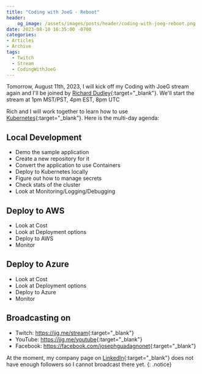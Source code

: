 ```yaml
---
title: "Coding with JoeG - Reboot"
header:
    og_image: /assets/images/posts/header/coding-with-joeg-reboot.png
date: 2023-08-10 16:35:00 -0700
categories:
- Articles
- Archive
tags:
  - Twitch
  - Stream
  - CodingWithJoeG
---
```

Tomorrow, August 11th, 2023, I will kick off my Coding with JoeG stream again and I'll be joined by [Richard Dudley](https://www.linkedin.com/in/ACoAAAAYFTQB8y3h2jQK_51y7RmIo3PSopBQxDw?){:target="_blank"}. We'll start the stream at 1pm MST/PST, 4pm EST, 8pm UTC

Rich and I will work together to learn how to use [Kubernetes](https://kubernetes.io/){:target="_blank"}. Here is the multi-day agenda:

## Local Development

* Demo the sample application
* Create a new repository for it
* Convert the application to use Containers
* Deploy to Kubernetes locally
* Figure out how to manage secrets
* Check stats of the cluster
* Look at Monitoring/Logging/Debugging

## Deploy to AWS

* Look at Cost
* Look at Deployment options
* Deploy to AWS
* Monitor

## Deploy to Azure

* Look at Cost
* Look at Deployment options
* Deploy to Azure
* Monitor

## Broadcasting on

* Twitch: <https://jjg.me/stream>{:target="_blank"}
* YouTube: <https://jjg.me/youtube>{:target="_blank"}
* Facebook: <https://facebook.com/josephguadagnonet>{:target="_blank"}

At the moment, my company page on [LinkedIn](https://lnkd.in/gTwNYV-e){:target="_blank"} does not have enough followers so I cannot broadcast there yet.
{: .notice}
